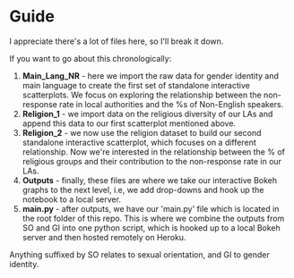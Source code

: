 
# Guide

I appreciate there's a lot of files here, so I'll break it down. 

If you want to go about this chronologically:

1. **Main_Lang_NR** - here we import the raw data for gender identity and main language to create the first set of standalone interactive scatterplots. We focus on exploring the relationship between the non-response rate in local authorities and the %s of Non-English speakers.
2. **Religion_1** - we import data on the religious diversity of our LAs and append this data to our first scatterplot mentioned above.
3. **Religion_2** - we now use the religion dataset to build our second standalone interactive scatterplot, which focuses on a different relationship. Now we're interested in the relationship between the % of religious groups and their contribution to the non-response rate in our LAs.
4. **Outputs** - finally, these files are where we take our interactive Bokeh graphs to the next level, i.e, we add drop-downs and hook up the notebook to a local server.
5. **main.py** - after outputs, we have our 'main.py' file which is located in the root folder of this repo. This is where we combine the outputs from SO and GI into one python script, which is hooked up to a local Bokeh server and then hosted remotely on Heroku. 

Anything suffixed by SO relates to sexual orientation, and GI to gender identity.
